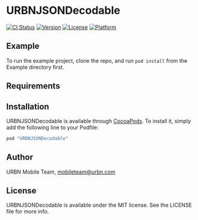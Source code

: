 # URBNJSONDecodable

[![CI Status](http://img.shields.io/travis/urbn/URBNJSONDecodable.svg?style=flat)](https://travis-ci.org/urbn/URBNJSONDecodable)
[![Version](https://img.shields.io/cocoapods/v/URBNJSONDecodable.svg?style=flat)](http://cocoapods.org/pods/URBNJSONDecodable)
[![License](https://img.shields.io/cocoapods/l/URBNJSONDecodable.svg?style=flat)](http://cocoapods.org/pods/URBNJSONDecodable)
[![Platform](https://img.shields.io/cocoapods/p/URBNJSONDecodable.svg?style=flat)](http://cocoapods.org/pods/URBNJSONDecodable)

## Example

To run the example project, clone the repo, and run `pod install` from the Example directory first.

## Requirements

## Installation

URBNJSONDecodable is available through [CocoaPods](http://cocoapods.org). To install
it, simply add the following line to your Podfile:

```ruby
pod "URBNJSONDecodable"
```

## Author

URBN Mobile Team, mobileteam@urbn.com

## License

URBNJSONDecodable is available under the MIT license. See the LICENSE file for more info.

